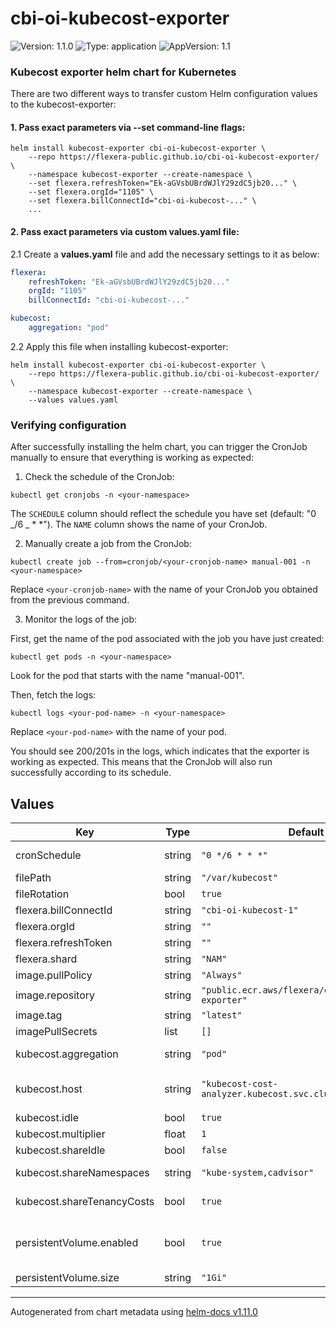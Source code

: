 # cbi-oi-kubecost-exporter

![Version: 1.1.0](https://img.shields.io/badge/Version-1.1.0-informational?style=flat-square) ![Type: application](https://img.shields.io/badge/Type-application-informational?style=flat-square) ![AppVersion: 1.1](https://img.shields.io/badge/AppVersion-1.1-informational?style=flat-square)

### Kubecost exporter helm chart for Kubernetes

There are two different ways to transfer custom Helm configuration values to the kubecost-exporter:

#### 1. Pass exact parameters via --set command-line flags:

```
helm install kubecost-exporter cbi-oi-kubecost-exporter \
    --repo https://flexera-public.github.io/cbi-oi-kubecost-exporter/ \
    --namespace kubecost-exporter --create-namespace \
    --set flexera.refreshToken="Ek-aGVsbUBrdWJlY29zdC5jb20..." \
    --set flexera.orgId="1105" \
    --set flexera.billConnectId="cbi-oi-kubecost-..." \
    ...
```

#### 2. Pass exact parameters via custom values.yaml file:

2.1 Create a **values.yaml** file and add the necessary settings to it as below:

```yml
flexera:
    refreshToken: "Ek-aGVsbUBrdWJlY29zdC5jb20..."
    orgId: "1105"
    billConnectId: "cbi-oi-kubecost-..."

kubecost:
    aggregation: "pod"
```

2.2 Apply this file when installing kubecost-exporter:

```
helm install kubecost-exporter cbi-oi-kubecost-exporter \
    --repo https://flexera-public.github.io/cbi-oi-kubecost-exporter/ \
    --namespace kubecost-exporter --create-namespace \
    --values values.yaml
```

### Verifying configuration

After successfully installing the helm chart, you can trigger the CronJob manually to ensure that everything is working as expected:

1. Check the schedule of the CronJob:

```
kubectl get cronjobs -n <your-namespace>
```

The `SCHEDULE` column should reflect the schedule you have set (default: "0 _/6 _ \* \*"). The `NAME` column shows the name of your CronJob.

2. Manually create a job from the CronJob:

```
kubectl create job --from=cronjob/<your-cronjob-name> manual-001 -n <your-namespace>
```

Replace `<your-cronjob-name>` with the name of your CronJob you obtained from the previous command.

3. Monitor the logs of the job:

First, get the name of the pod associated with the job you have just created:

```
kubectl get pods -n <your-namespace>
```

Look for the pod that starts with the name "manual-001".

Then, fetch the logs:

```
kubectl logs <your-pod-name> -n <your-namespace>
```

Replace `<your-pod-name>` with the name of your pod.

You should see 200/201s in the logs, which indicates that the exporter is working as expected. This means that the CronJob will also run successfully according to its schedule.

## Values

| Key | Type | Default | Description |
| --- | --- | --- | --- |
| cronSchedule | string | `"0 */6 * * *"` | Setting up a cronJob scheduler to run an export task at the right time |
| filePath | string | `"/var/kubecost"` | Filepath to mount persistent volume |
| fileRotation | bool | `true` | Delete files generated for the previous month |
| flexera.billConnectId | string | `"cbi-oi-kubecost-1"` | Bill Connect ID |
| flexera.orgId | string | `""` | Flexera Organization ID |
| flexera.refreshToken | string | `""` | Refresh Token from FlexeraOne |
| flexera.shard | string | `"NAM"` | Shard ("NAM", "EU", "AU") |
| image.pullPolicy | string | `"Always"` |  |
| image.repository | string | `"public.ecr.aws/flexera/cbi-oi-kubecost-exporter"` |  |
| image.tag | string | `"latest"` |  |
| imagePullSecrets | list | `[]` |  |
| kubecost.aggregation | string | `"pod"` | Aggregation Level ("namespace", "controller", "pod") |
| kubecost.host | string | `"kubecost-cost-analyzer.kubecost.svc.cluster.local:9090"` | Default kubecost-cost-analyzer service host on the current cluster. For current cluster is serviceName.namespaceName.svc.cluster.local |
| kubecost.idle | bool | `true` | Include cost of idle resources |
| kubecost.multiplier | float | `1` | Cost multiplier |
| kubecost.shareIdle | bool | `false` | Allocate idle cost proportionally |
| kubecost.shareNamespaces | string | `"kube-system,cadvisor"` | Comma-separated list of namespaces to share costs |
| kubecost.shareTenancyCosts | bool | `true` | Share the cost of cluster overhead assets such as cluster management costs |
| persistentVolume.enabled | bool | `true` | Enable Persistent Volume. If this setting is disabled, it may lead to inability to store history and data uploads older than 15 days in Flexera One |
| persistentVolume.size | string | `"1Gi"` | Persistent Volume size |

---

Autogenerated from chart metadata using [helm-docs v1.11.0](https://github.com/norwoodj/helm-docs/releases/v1.11.0)
